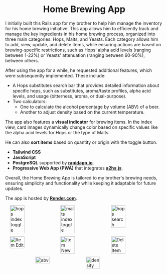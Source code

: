 <h1 align="center">
  Home Brewing App
</h1>

I initially built this Rails app for my brother to help him manage the inventory for his home brewing initiative. This app allows him to efficiently track and manage the key ingredients in his home brewing process, organized into three main categories: Hops, Malts, and Yeasts. Each category allows him to add, view, update, and delete items, while ensuring actions are based on brewing-specific restrictions, such as Hops' alpha acid levels (ranging between 1-22%) or Yeasts' attenuation (ranging between 60-90%), between others.

After using the app for a while, he requested additional features, which were subsequently implemented. These include:

- A Hops substitutes search bar that provides detailed information about specific hops, such as substitutes, aroma/taste profiles, alpha acid levels, and usage (bitterness, aroma, or dual-purpose).
- Two calculators:
    - One to calculate the alcohol percentage by volume (ABV) of a beer.
    - Another to adjust density based on the current temperature.

The app also features a **visual indicator** for brewing items. In the index view, card images dynamically change color based on specific values like the alpha acid levels for Hops or the type of Malts.

He can also **sort items** based on quantity or origin with the toggle button.

- **Tailwind CSS**
- **JavaScript**
- **PostgreSQL** supported by [**rapidapp.io**](https://rapidapp.io/).
- **Progressive Web App (PWA)** that integrates [**a2hs.js**](https://github.com/koddr/a2hs.js/).

Overall, the Home Brewing App is tailored to my brother's brewing needs, ensuring simplicity and functionality while keeping it adaptable for future updates.

The app is hosted by [**Render.com**](https://render.com/).

<div style="display: flex; flex-wrap: wrap; gap: 10px; justify-content: center;">

  <img src="https://github.com/user-attachments/assets/bc2db380-61b1-4fc0-8a84-b2731c37fed6" alt="hops index toggle" width="30%" />
  <img src="https://github.com/user-attachments/assets/962d0449-b634-4239-bec7-a1ea9e016bac" alt="malts index toggle" width="30%" />
  <img src="https://github.com/user-attachments/assets/edf2ea2d-3890-45eb-a91c-0a537320e75e" alt="hops search" width="30%" />
  
  <img src="https://github.com/user-attachments/assets/0207e118-2bb2-4a94-8c4d-5bc3178e04b4" alt="Item Edit" width="30%" />
  <img src="https://github.com/user-attachments/assets/20cfb121-431b-43e0-bd92-31242774d93d" alt="Item New" width="30%" />
  <img src="https://github.com/user-attachments/assets/75cbfaea-8344-4e3c-8bc3-8adef754cd62" alt="Delete Item" width="30%" />

  <img src="https://github.com/user-attachments/assets/2015b201-9f0b-4cb8-8c88-d0779983ff41" alt="abv" width="30%" />
  <img src="https://github.com/user-attachments/assets/a57b45bc-6361-4fdf-9767-137d9fd45528" alt="density" width="30%" />

</div>
